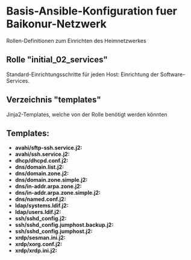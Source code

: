 # Basis-Ansible-Konfiguration fuer Baikonur-Netzwerk
Rollen-Definitionen zum Einrichten des Heimnetzwerkes

## Rolle "initial_02_services"
Standard-Einrichtungsschritte für jeden Host: Einrichtung der Software-Services.

## Verzeichnis "templates"
Jinja2-Templates, welche von der Rolle benötigt werden könnten

## Templates:
* **avahi/sftp-ssh.service.j2:**
* **avahi/ssh.service.j2:**
* **dhcp/dhcpd.conf.j2:**
* **dns/domain.list.j2:**
* **dns/domain.zone.j2:**
* **dns/domain.zone.simple.j2:**
* **dns/in-addr.arpa.zone.j2:**
* **dns/in-addr.arpa.zone.simple.j2:**
* **dns/named.conf.j2:**
* **ldap/systems.ldif.j2:**
* **ldap/users.ldif.j2:**
* **ssh/sshd_config.j2:**
* **ssh/sshd_config.jumphost.backup.j2:**
* **ssh/sshd_config.jumphost.j2:**
* **xrdp/sesman.ini.j2:**
* **xrdp/xorg.conf.j2:**
* **xrdp/xrdp.ini.j2:**

